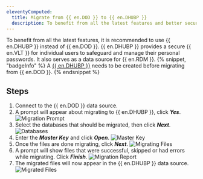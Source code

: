 ```yaml
---
eleventyComputed:
  title: Migrate from {{ en.DOD }} to {{ en.DHUBP }}
  description: To benefit from all the latest features and better security, it is recommended to use {{ en.DHUBP }} instead of {{ en.DOD }}.
---
```

To benefit from all the latest features, it is recommended to use {{ en.DHUBP }} instead of {{ en.DOD }}. {{ en.DHUBP }} provides a secure {{ en.VLT }} for individual users to safeguard and manage their personal passwords. It also serves as a data source for {{ en.RDM }}.
{% snippet, "badgeInfo" %}
A [{{ en.DHUBP }}](/hub/getting-started/create-hub/hub-personal/) needs to be created before migrating from {{ en.DOD }}.
{% endsnippet %}

## Steps
1. Connect to the {{ en.DOD }} data source.
1. A prompt will appear about migrating to {{ en.DHUBP }}, click ***Yes***.
![Migration Prompt](https://cdnweb.devolutions.net/docs/docs_en_kb_KB0028.png)
1. Select the databases that should be migrated, then click ***Next***.
![Databases](https://cdnweb.devolutions.net/docs/docs_en_kb_KB0029.png)
1. Enter the ***Master Key*** and click ***Open***.
![Master Key](https://cdnweb.devolutions.net/docs/docs_en_kb_KB0030.png)
1. Once the files are done migrating, click ***Next***.
![Migrating Files](https://cdnweb.devolutions.net/docs/docs_en_kb_KB0031.png)
1. A prompt will show files that were successful, skipped or had errors while migrating. Click ***Finish***.
![Migration Report](https://cdnweb.devolutions.net/docs/docs_en_kb_KB0032.png)
1. The migrated files will now appear in the {{ en.DHUBP }} data source.
![Migrated Files](https://cdnweb.devolutions.net/docs/docs_en_kb_KB0033.png)
